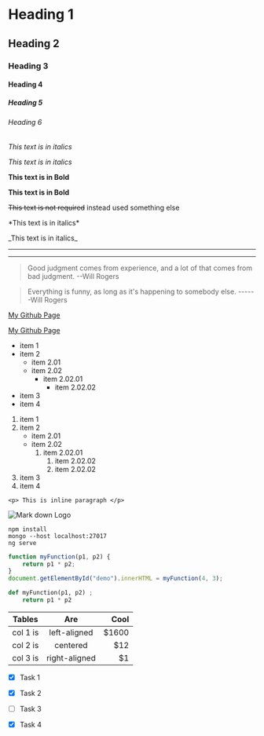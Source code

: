 <!-- Headings -->
# Heading 1
## Heading 2
### Heading 3
#### Heading 4
##### Heading 5
###### Heading 6

<!-- Italics -->

*This text is in italics*

_This text is in italics_

<!-- Strong/Bold -->

**This text is in Bold**

__This text is in Bold__

<!-- Strike through -->

~~This text is not required~~ instead used something else

<!-- Escaping Special character -->
\*This text is in italics\*

\_This text is in italics\_

<!-- Horizontal rule -->

---
___

<!-- Blockquotes -->

>Good judgment comes from experience, and a lot of that comes from bad judgment. 
--Will Rogers 

>Everything is funny, as long as it's happening to somebody else. 
------Will Rogers

<!-- Links -->
[My Github Page](https://github.com/MrDroid17)

[My Github Page](https://github.com/MrDroid17 "go to my github page")


<!-- Unordered List -->

* item 1
* item 2
    * item 2.01
    * item 2.02
        * item 2.02.01
            * item 2.02.02
* item 3
* item 4


<!--  Ordered List-->

1. item 1
1. item 2
    * item 2.01
    * item 2.02
        1. item 2.02.01
            1. item 2.02.02
            1. item 2.02.02
1. item 3
1. item 4


<!-- Inline code block -->

`<p> This is inline paragraph </p>`

<!-- Images -->

![Mark down Logo](https://markdown-here.com/img/icon256.png)


<!-- Github Markdown -->
<!-- Code block -->

```
npm install
mongo --host localhost:27017
ng serve
```

```javascript
function myFunction(p1, p2) {
    return p1 * p2;
}
document.getElementById("demo").innerHTML = myFunction(4, 3);
```

```python
def myFunction(p1, p2) ;
    return p1 * p2
```

<!-- Tabels -->

| Tables   |      Are      |  Cool |
|----------|:-------------:|------:|
| col 1 is |  left-aligned | $1600 |
| col 2 is |    centered   |   $12 |
| col 3 is | right-aligned |    $1 |

<!-- Task list -->

* [x] Task 1
* [x] Task 2
* [ ] Task 3
* [x] Task 4



